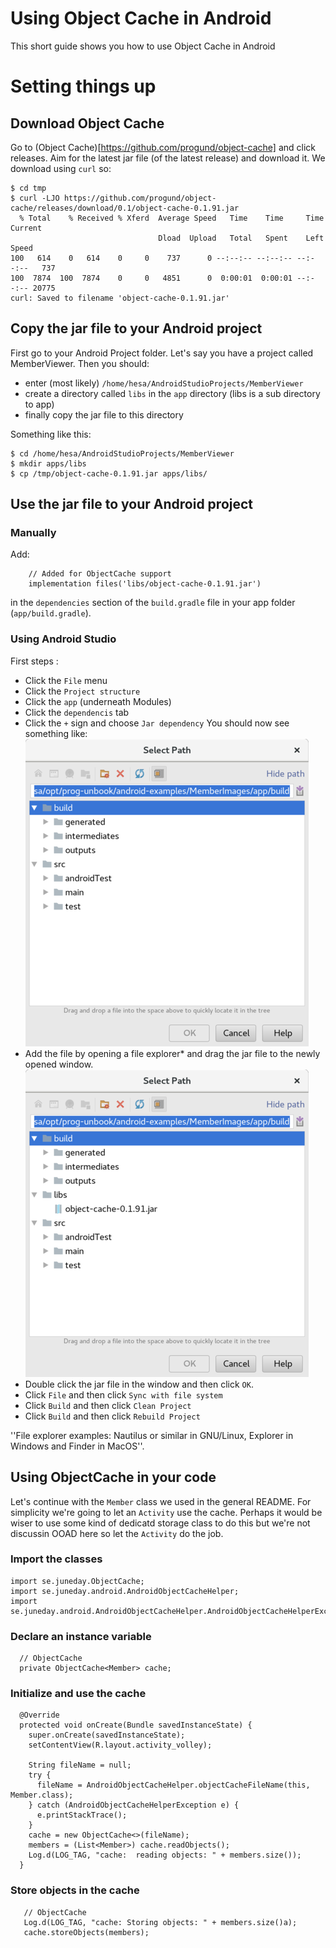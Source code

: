 # Using Object Cache in Android

This short guide shows you how to use Object Cache in Android

# Setting things up

## Download Object Cache

Go to (Object Cache)[https://github.com/progund/object-cache] and click releases. Aim for the latest jar file (of the latest release) and download it. We download using ```curl``` so:

~~~
$ cd tmp
$ curl -LJO https://github.com/progund/object-cache/releases/download/0.1/object-cache-0.1.91.jar
  % Total    % Received % Xferd  Average Speed   Time    Time     Time  Current
                                 Dload  Upload   Total   Spent    Left  Speed
100   614    0   614    0     0    737      0 --:--:-- --:--:-- --:--:--   737
100  7874  100  7874    0     0   4851      0  0:00:01  0:00:01 --:--:-- 20775
curl: Saved to filename 'object-cache-0.1.91.jar'
~~~

## Copy the jar file to your Android project

First go to your Android Project folder. Let's say you have a project called MemberViewer. Then you should:

* enter (most likely) ```/home/hesa/AndroidStudioProjects/MemberViewer```
* create a directory called ```libs``` in the ```app``` directory (libs is a sub directory to app)
* finally copy the jar file to this directory

Something like this:

~~~
$ cd /home/hesa/AndroidStudioProjects/MemberViewer
$ mkdir apps/libs
$ cp /tmp/object-cache-0.1.91.jar apps/libs/
~~~

## Use the jar file to your Android project

### Manually

Add:
~~~
    // Added for ObjectCache support
    implementation files('libs/object-cache-0.1.91.jar')
~~~

in the ```dependencies``` section of the ```build.gradle``` file in your app folder (```app/build.gradle```).

### Using Android Studio

First steps :
* Click the ```File``` menu
* Click the ```Project structure```
* Click the ```app``` (underneath Modules)
* Click the ```dependencis``` tab
* Click the ```+``` sign and choose ```Jar dependency```
You should now see something like:
![Adding jar dependency - before add](images/add-dep-before.png)
* Add the file by opening a file explorer* and drag the jar file to the newly opened window.
![Adding jar dependency - after add](images/add-dep-after.png)
* Double click the jar file in the window and then click ```OK```.
* Click ```File``` and then click ```Sync with file system```
* Click ```Build``` and then click ```Clean Project```
* Click ```Build``` and then click ```Rebuild Project```

''File explorer examples: Nautilus or similar in GNU/Linux, Explorer in Windows and Finder in MacOS''.

## Using ObjectCache in your code

Let's continue with the <code>Member</code> class we used in the
general README. For simplicity we're going to let an
<code>Activity</code> use the cache. Perhaps it would be wiser to use some kind of dedicatd storage class to do this but we're not discussin OOAD here so let the <code>Activity</code> do the job.

### Import the classes

~~~
import se.juneday.ObjectCache;
import se.juneday.android.AndroidObjectCacheHelper;
import se.juneday.android.AndroidObjectCacheHelper.AndroidObjectCacheHelperException;
~~~

### Declare an instance variable

~~~
  // ObjectCache
  private ObjectCache<Member> cache;
~~~

### Initialize and use the cache

~~~
  @Override
  protected void onCreate(Bundle savedInstanceState) {
    super.onCreate(savedInstanceState);
    setContentView(R.layout.activity_volley);

    String fileName = null;
    try {
      fileName = AndroidObjectCacheHelper.objectCacheFileName(this, Member.class);
    } catch (AndroidObjectCacheHelperException e) {
      e.printStackTrace();
    }
    cache = new ObjectCache<>(fileName);
    members = (List<Member>) cache.readObjects();
    Log.d(LOG_TAG, "cache:  reading objects: " + members.size());
  }
~~~

### Store objects in the cache

~~~
   // ObjectCache
   Log.d(LOG_TAG, "cache: Storing objects: " + members.size()a);
   cache.storeObjects(members);
~~~












